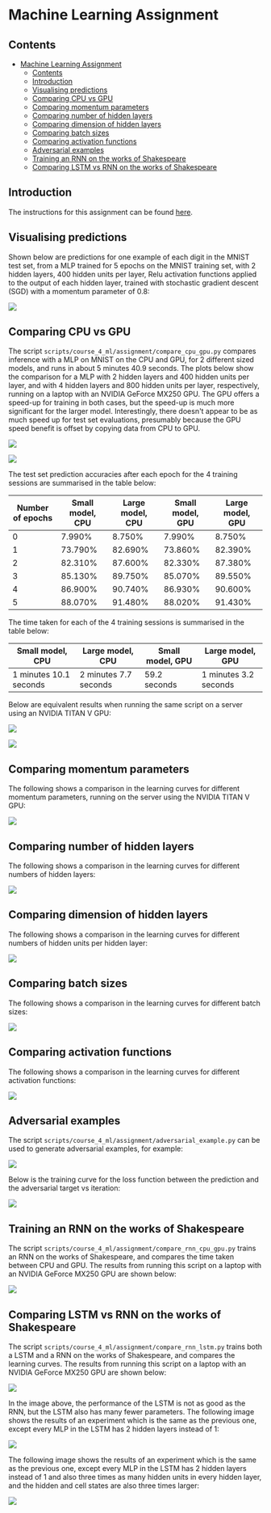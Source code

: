 # Machine Learning Assignment

## Contents

- [Machine Learning Assignment](#machine-learning-assignment)
  - [Contents](#contents)
  - [Introduction](#introduction)
  - [Visualising predictions](#visualising-predictions)
  - [Comparing CPU vs GPU](#comparing-cpu-vs-gpu)
  - [Comparing momentum parameters](#comparing-momentum-parameters)
  - [Comparing number of hidden layers](#comparing-number-of-hidden-layers)
  - [Comparing dimension of hidden layers](#comparing-dimension-of-hidden-layers)
  - [Comparing batch sizes](#comparing-batch-sizes)
  - [Comparing activation functions](#comparing-activation-functions)
  - [Adversarial examples](#adversarial-examples)
  - [Training an RNN on the works of Shakespeare](#training-an-rnn-on-the-works-of-shakespeare)
  - [Comparing LSTM vs RNN on the works of Shakespeare](#comparing-lstm-vs-rnn-on-the-works-of-shakespeare)

## Introduction

The instructions for this assignment can be found [here](https://github.com/gbaydin/ml-aims-mt2022/tree/main/assessed-assignment).

## Visualising predictions

Shown below are predictions for one example of each digit in the MNIST test set, from a MLP trained for 5 epochs on the MNIST training set, with 2 hidden layers, 400 hidden units per layer, Relu activation functions applied to the output of each hidden layer, trained with stochastic gradient descent (SGD) with a momentum parameter of 0.8:

![](./Results/Protected/Test_set_predictions.png)

## Comparing CPU vs GPU

The script `scripts/course_4_ml/assignment/compare_cpu_gpu.py` compares inference with a MLP on MNIST on the CPU and GPU, for 2 different sized models, and runs in about 5 minutes 40.9 seconds. The plots below show the comparison for a MLP with 2 hidden layers and 400 hidden units per layer, and with 4 hidden layers and 800 hidden units per layer, respectively, running on a laptop with an NVIDIA GeForce MX250 GPU. The GPU offers a speed-up for training in both cases, but the speed-up is much more significant for the larger model. Interestingly, there doesn't appear to be as much speed up for test set evaluations, presumably because the GPU speed benefit is offset by copying data from CPU to GPU.

![](./Results/Protected/MNIST_cross_entropy_loss_over_5_epochs_vs_time,_CPU_vs_GPU,_2_hidden_layers,_400_hidden_units.png)

![](./Results/Protected/MNIST_cross_entropy_loss_over_5_epochs_vs_time,_CPU_vs_GPU,_4_hidden_layers,_800_hidden_units.png)

The test set prediction accuracies after each epoch for the 4 training sessions are summarised in the table below:

Number of epochs | Small model, CPU | Large model, CPU | Small model, GPU | Large model, GPU
--- | --- | --- | --- | ---
0 |  7.990% |  8.750% |  7.990% |  8.750%
1 | 73.790% | 82.690% | 73.860% | 82.390%
2 | 82.310% | 87.600% | 82.330% | 87.380%
3 | 85.130% | 89.750% | 85.070% | 89.550%
4 | 86.900% | 90.740% | 86.930% | 90.600%
5 | 88.070% | 91.480% | 88.020% | 91.430%

The time taken for each of the 4 training sessions is summarised in the table below:

Small model, CPU | Large model, CPU | Small model, GPU | Large model, GPU
--- | --- | --- | ---
1 minutes 10.1 seconds | 2 minutes 7.7 seconds | 59.2 seconds | 1 minutes 3.2 seconds

Below are equivalent results when running the same script on a server using an NVIDIA TITAN V GPU:

![](./Results/Protected/server_MNIST_cross_entropy_loss_over_5_epochs_vs_time,_CPU_vs_GPU,_2_hidden_layers,_400_hidden_units.png)

![](./Results/Protected/server_MNIST_cross_entropy_loss_over_5_epochs_vs_time,_CPU_vs_GPU,_4_hidden_layers,_800_hidden_units.png)

## Comparing momentum parameters

The following shows a comparison in the learning curves for different momentum parameters, running on the server using the NVIDIA TITAN V GPU:

![](./Results/Protected/MNIST_cross_entropy_loss_over_5_epochs_vs_time,_comparing_momentum_parameters.png)

## Comparing number of hidden layers

The following shows a comparison in the learning curves for different numbers of hidden layers:

![](./Results/Protected/MNIST_cross_entropy_loss_over_5_epochs_vs_time,_comparing_number_of_hidden_layers.png)

## Comparing dimension of hidden layers

The following shows a comparison in the learning curves for different numbers of hidden units per hidden layer:

![](./Results/Protected/MNIST_cross_entropy_loss_over_5_epochs_vs_time,_comparing_dimension_of_hidden_layers.png)

## Comparing batch sizes

The following shows a comparison in the learning curves for different batch sizes:

![](./Results/Protected/MNIST_cross_entropy_loss_over_5_epochs_vs_time,_comparing_batch_size.png)

## Comparing activation functions

The following shows a comparison in the learning curves for different activation functions:

![](./Results/Protected/MNIST_cross_entropy_loss_over_5_epochs_vs_time,_comparing_hidden_activation_functions.png)

## Adversarial examples

The script `scripts/course_4_ml/assignment/adversarial_example.py` can be used to generate adversarial examples, for example:

![](./Results/Protected/Test_set_predictions_with_adversarial_example.png)

Below is the training curve for the loss function between the prediction and the adversarial target vs iteration:

![](./Results/Protected/Adversarial_loss_vs_iteration,_5000_iterations,_maximum_pixel_perturbation___0.100.png)

## Training an RNN on the works of Shakespeare

The script `scripts/course_4_ml/assignment/compare_rnn_cpu_gpu.py` trains an RNN on the works of Shakespeare, and compares the time taken between CPU and GPU. The results from running this script on a laptop with an NVIDIA GeForce MX250 GPU are shown below:

![](./Results/Protected/Shakespeare_RNN_mean_cross_entropy_loss_vs_time_over_1000_batches_of_64_characters_each,_CPU_vs_GPU.png)

## Comparing LSTM vs RNN on the works of Shakespeare

The script `scripts/course_4_ml/assignment/compare_rnn_lstm.py` trains both a LSTM and a RNN on the works of Shakespeare, and compares the learning curves. The results from running this script on a laptop with an NVIDIA GeForce MX250 GPU are shown below:

![](./Results/Protected/small_lstm_Shakespeare_RNN_vs_LSTM,_mean_cross_entropy_loss_vs_time_over_1000_batches_of_64_characters_each.png)

In the image above, the performance of the LSTM is not as good as the RNN, but the LSTM also has many fewer parameters. The following image shows the results of an experiment which is the same as the previous one, except every MLP in the LSTM has 2 hidden layers instead of 1:

![](./Results/Protected/medium_lstm_Shakespeare_RNN_vs_LSTM,_mean_cross_entropy_loss_vs_time_over_1000_batches_of_64_characters_each.png)

The following image shows the results of an experiment which is the same as the previous one, except every MLP in the LSTM has 2 hidden layers instead of 1 and also three times as many hidden units in every hidden layer, and the hidden and cell states are also three times larger:

![](./Results/Protected/large_Shakespeare_RNN_vs_LSTM,_mean_cross_entropy_loss_vs_time_over_1000_batches_of_64_characters_each.png)
